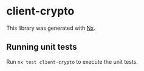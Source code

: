 # client-crypto

This library was generated with [Nx](https://nx.dev).

## Running unit tests

Run `nx test client-crypto` to execute the unit tests.
